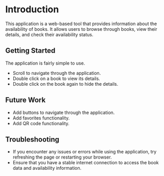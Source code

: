 # Introduction

This application is a web-based tool that provides information about the availability of books. It allows users to browse through books, view their details, and check their availability status.

## Getting Started

The application is fairly simple to use.

-   Scroll to navigate through the application.
-   Double click on a book to view its details.
-   Double click on the book again to hide the details.

## Future Work

-   Add buttons to navigate through the application.
-   Add favorites functionality.
-   Add QR code functionality.

## Troubleshooting

-   If you encounter any issues or errors while using the application, try refreshing the page or restarting your browser.
-   Ensure that you have a stable internet connection to access the book data and availability information.
